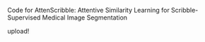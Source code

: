 Code for AttenScribble: Attentive Similarity Learning for Scribble-Supervised Medical Image Segmentation

upload!

